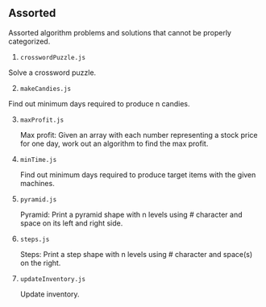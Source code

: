 ## Assorted

Assorted algorithm problems and solutions that cannot be properly categorized.

1. `crosswordPuzzle.js`

Solve a crossword puzzle.

2. `makeCandies.js`

Find out minimum days required to produce n candies.

3. `maxProfit.js`

   Max profit: Given an array with each number representing a stock price for one day, work out an algorithm to find the max profit.

4. `minTime.js`

   Find out minimum days required to produce target items with the given machines.

5. `pyramid.js`

   Pyramid: Print a pyramid shape with n levels using # character and space on its left and right side.

6. `steps.js`

   Steps: Print a step shape with n levels using # character and space(s) on the right.

7. `updateInventory.js`

   Update inventory.
